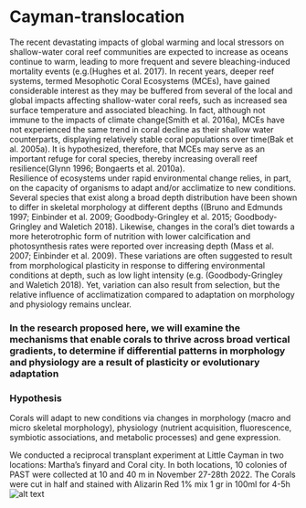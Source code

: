 # Cayman-translocation

The recent devastating impacts of global warming and local stressors on shallow-water coral reef communities are expected to increase as oceans continue to warm, leading to more frequent and severe bleaching-induced mortality events (e.g.(Hughes et al. 2017). In recent years, deeper reef systems, termed Mesophotic Coral Ecosystems (MCEs), have gained considerable interest as they may be buffered from several of the local and global impacts affecting shallow-water coral reefs, such as increased sea surface temperature and associated bleaching. In fact, although not immune to the impacts of climate change(Smith et al. 2016a), MCEs have not experienced the same trend in coral decline as their shallow water counterparts, displaying relatively stable coral populations over time(Bak et al. 2005a). It is hypothesized, therefore, that MCEs may serve as an important refuge for coral species, thereby increasing overall reef resilience(Glynn 1996; Bongaerts et al. 2010a).  
Resilience of ecosystems under rapid environmental change relies, in part, on the capacity of organisms to adapt and/or acclimatize to new conditions. Several species that exist along a broad depth distribution have been shown to differ in skeletal morphology at different depths ((Bruno and Edmunds 1997; Einbinder et al. 2009; Goodbody-Gringley et al. 2015; Goodbody-Gringley and Waletich 2018). Likewise, changes in the coral’s diet towards a more heterotrophic form of nutrition with lower calcification and photosynthesis rates were reported over increasing depth (Mass et al. 2007; Einbinder et al. 2009). These variations are often suggested to result from morphological plasticity in response to differing environmental conditions at depth, such as low light intensity (e.g. (Goodbody-Gringley and Waletich 2018). Yet, variation can also result from selection, but the relative influence of acclimatization compared to adaptation on morphology and physiology remains unclear. 

### In the research proposed here, we will examine the mechanisms that enable corals to thrive across broad vertical gradients, to determine if differential patterns in morphology and physiology are a result of plasticity or evolutionary adaptation

### Hypothesis 
Corals will adapt to new conditions via changes in morphology (macro and micro skeletal morphology), physiology (nutrient acquisition, fluorescence, symbiotic associations, and metabolic processes) and gene expression. 

We conducted a reciprocal transplant experiment at Little Cayman in two locations: Martha’s finyard and Coral city. In both locations, 10 colonies of PAST were collected at 10 and 40 m in November 27-28th 2022. The Corals were cut in half and stained with Alizarin Red 1% mix 1 gr in 100ml for 4-5h
![alt text](https://www.markdownguide.org/assets/images/tux.png)

 
